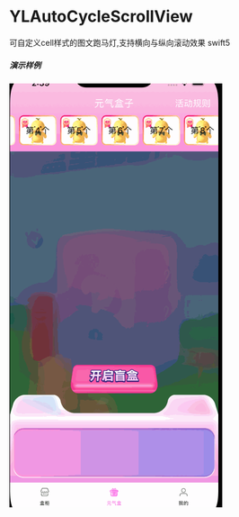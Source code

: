 # YLAutoCycleScrollView
可自定义cell样式的图文跑马灯,支持横向与纵向滚动效果 swift5

##### 演示样例

![](https://github.com/yuanliangYL/YLAutoCycleScrollView/blob/main/03.gif)
